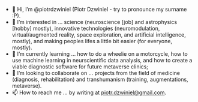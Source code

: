 - 👋 Hi, I’m @piotrdzwiniel (Piotr Dzwiniel - try to pronounce my surname :P).
- 👀 I’m interested in ... science (neuroscience [job] and astrophysics [hobby] mostly), innovative technologies (neuromodulation, virtual/augmented reality, space exploration, and artificial intelligence, mostly), and making peoples lifes a little bit easier (for everyone, mostly). 
- 🌱 I’m currently learning ... how to do a wheelie on a motorcycle, how to use machine learning in neurscientific data analysis, and how to create a viable diagnostic software for future metaverse clinics;
- 💞️ I’m looking to collaborate on ... projects from the field of medicine (diagnosis, rehabilitation) and transhumanism (training, augmentations, metaverse).
- 📫 How to reach me ... by writing at piotr.dzwiniel@gmail.com.

<!---
piotrdzwiniel/piotrdzwiniel is a ✨ special ✨ repository because its `README.md` (this file) appears on your GitHub profile.
You can click the Preview link to take a look at your changes.
--->

